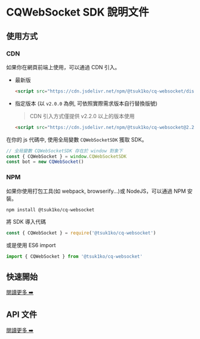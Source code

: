 # CQWebSocket SDK 說明文件

## 使用方式

### CDN

如果你在網頁前端上使用，可以通過 CDN 引入。

- 最新版
  ```html
  <script src="https://cdn.jsdelivr.net/npm/@tsuk1ko/cq-websocket/dist/cq-websocket.min.js"></script>
  ```

- 指定版本 (以 `v2.0.0` 為例, 可依照實際需求版本自行替換版號)
  > CDN 引入方式僅提供 v2.2.0 以上的版本使用
  ```html
  <script src="https://cdn.jsdelivr.net/npm/@tsuk1ko/cq-websocket@2.2.0/dist/cq-websocket.min.js"></script>
  ```

在你的 js 代碼中, 使用全局變數 `CQWebSocketSDK` 獲取 SDK。

```js
// 全局變數 CQWebSocketSDK 存在於 window 對象下
const { CQWebSocket } = window.CQWebSocketSDK
const bot = new CQWebSocket()
```

### NPM

如果你使用打包工具(如 webpack, browserify...)或 NodeJS，可以通過 NPM 安裝。

```bash
npm install @tsuk1ko/cq-websocket
```

將 SDK 導入代碼

```js
const { CQWebSocket } = require('@tsuk1ko/cq-websocket')
```

或是使用 ES6 import

```js
import { CQWebSocket } from '@tsuk1ko/cq-websocket'
```

## 快速開始

[閱讀更多 ➡️](get-started/README.md)

## API 文件

[閱讀更多 ➡️](api/README.md)
